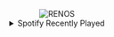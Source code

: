 <div align="center">
<picture>
    <source media="(prefers-color-scheme: dark)" srcset="https://i.ibb.co/NTBWR4X/output-gif.gif">
    <source media="(prefers-color-scheme: light)" srcset="https://i.ibb.co/NTBWR4X/output-gif.gif">
    <img alt="RENOS" src="https://i.ibb.co/NTBWR4X/output-gif.gif">
</picture>
<details>
<summary>Spotify Recently Played</summary>
<img src="https://spotify-recently-played-readme.vercel.app/api?user=31d6d6zerc5ct6kck32na2ozsqf4&unique=1&width=400" alt="Spotify" />
</details>
</div>

<!-- Image deletion URL: https://ibb.co/bb9Ntfx/ec4b633e565dbf39eb9ce33c583665eb -->